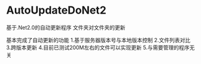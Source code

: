 AutoUpdateDoNet2
================

基于.Net2.0的自动更新程序 文件夹对文件夹的更新

基本完成了自动更新的功能
1.基于服务器版本号与本地版本控制
2.文件列表对比
3.跨版本更新
4.目前已测试200M左右的文件可以实现更新
5.与需要管理的程序无关
